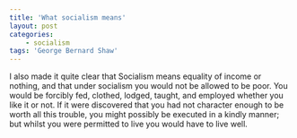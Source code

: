 ```yaml
---
title: 'What socialism means'
layout: post
categories:
    - socialism
tags: 'George Bernard Shaw'
---
```


I also made it quite clear that Socialism means equality of income or nothing, and that under socialism you would not be allowed to be poor. You would be forcibly fed, clothed, lodged, taught, and employed whether you like it or not. If it were discovered that you had not character enough to be worth all this trouble, you might possibly be executed in a kindly manner; but whilst you were permitted to live you would have to live well.
